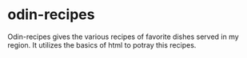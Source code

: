 # odin-recipes
Odin-recipes gives the various recipes of favorite dishes served in my region.
It utilizes the basics of html to potray this recipes.